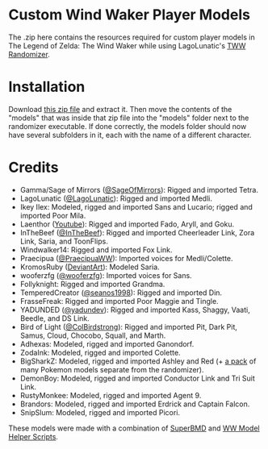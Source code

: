 # Custom Wind Waker Player Models
The .zip here contains the resources required for custom player models in The Legend of Zelda: The Wind Waker while using LagoLunatic's [TWW Randomizer](https://github.com/LagoLunatic/wwrando).

# Installation
Download [this zip file](https://github.com/Sage-of-Mirrors/Custom-Wind-Waker-Player-Models/archive/master.zip) and extract it. Then move the contents of the "models" that was inside that zip file into the "models" folder next to the randomizer executable. If done correctly, the models folder should now have several subfolders in it, each with the name of a different character.

# Credits
* Gamma/Sage of Mirrors ([@SageOfMirrors](https://twitter.com/SageOfMirrors)): Rigged and imported Tetra.
* LagoLunatic ([@LagoLunatic](https://twitter.com/LagoLunatic)): Rigged and imported Medli.
* Ikey Ilex: Modeled, rigged and imported Sans and Lucario; rigged and imported Poor Mila.
* Laenthor ([Youtube](https://www.youtube.com/channel/UCIWlBco_-iHpQZfmUaYbxpg)): Rigged and imported Fado, Aryll, and Goku.
* InTheBeef ([@InTheBeef](https://twitter.com/InTheBeef)): Rigged and imported Cheerleader Link, Zora Link, Saria, and ToonFlips.
* Windwalker14: Rigged and imported Fox Link.
* Praecipua ([@PraecipuaWW](https://twitter.com/PraecipuaWW)): Imported voices for Medli/Colette.
* KromosRuby ([DeviantArt](https://www.deviantart.com/kromosruby)): Modeled Saria.
* wooferzfg ([@wooferzfg](https://twitter.com/wooferzfg)): Imported voices for Sans.
* Follyknight: Rigged and imported Grandma.
* TemperedCreator ([@seanos1998](https://twitter.com/seanos1998)): Rigged and imported Din.
* FrasseFreak: Rigged and imported Poor Maggie and Tingle.
* YADUNDED ([@yadundev](https://twitter.com/yadundev)): Rigged and imported Kass, Shaggy, Vaati, Beedle, and DS Link.
* Bird of Light ([@ColBirdstrong](https://twitter.com/ColBirdstrong)): Rigged and imported Pit, Dark Pit, Samus, Cloud, Chocobo, Squall, and Marth.
* Adhexas: Modeled, rigged and imported Ganondorf.
* ZodaInk: Modeled, rigged and imported Colette.
* BigSharkZ: Modeled, rigged and imported Ashley and Red (+ [a pack](https://gamebanana.com/skins/175198) of many Pokemon models separate from the randomizer).
* DemonBoy: Modeled, rigged and imported Conductor Link and Tri Suit Link.
* RustyMonkee: Modeled, rigged and imported Agent 9.
* Brandors: Modeled, rigged and imported Erdrick and Captain Falcon.
* SnipSlum: Modeled, rigged and imported Picori.

These models were made with a combination of [SuperBMD](https://github.com/Sage-of-Mirrors/SuperBMD) and [WW Model Helper Scripts](https://github.com/LagoLunatic/ww_model_helpers/blob/master/README.md).
